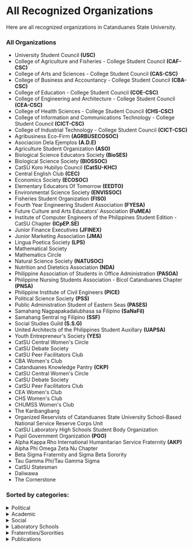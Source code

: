 # All Recognized Organizations

Here are all recognized organizations in Catanduanes State University.

### All Organizations

- University Student Council **(USC)**
- College of Agriculture and Fisheries - College Student Council **(CAF-CSC)**
- College of Arts and Sciences - College Student Council **(CAS-CSC)**
- College of Business and Accountancy - College Student Council **(CBA-CSC)**
- College of Education - College Student Council **(COE-CSC)**
- College of Engineering and Architecture - College Student Council **(CEA-CSC)**
- College of Health Sciences - College Student Council **(CHS-CSC)**
- College of Information and Communications Technology - College Student Council **(CICT-CSC)**
- College of Industrial Technology - College Student Council **(CICT-CSC)**
- Agribusiness Eco-Firm **(AGRBUSECOSOC)**
- Asociacion Dela Ejemplos **(A.D.E)**
- Agriculture Student Organization **(ASO)**
- Biological Science Educators Society **(BioSES)**
- Biological Science Society **(BIOSSOC)**
- CatSU Koro Hubilyo Council **(CatSU-KHC)**
- Central English Club **(CEC)**
- Economics Society **(ECOSOC)**
- Elementary Educators Of Tomorrow **(EEDTO)**
- Environmental Science Society **(ENVISSOC)**
- Fisheries Student Organization **(FISO)**
- Fourth Year Engineering Student Association **(FYESA)**
- Future Culture and Arts Educators' Association **(FuMEA)**
- Institute of Computer Engineers of the Philippines Student Edition - CatSU Chapter **(ICpEP.SE)**
- Junior Finance Executives **(JFINEX)**
- Junior Marketing Association **(JMA)**
- Lingua Poetica Society **(LPS)**
- Mathematical Society
- Mathematics Circle
- Natural Science Society **(NATUSOC)**
- Nutrition and Dietetics Association **(NDA)**
- Philippine Association of Students in Office Administration **(PASOA)**
- Philippine Nursing Students Association - Bicol Catanduanes Chapter **(PNSA)**
- Philippine Institute of Civil Engineers **(PICE)**
- Political Science Society **(PSS)**
- Public Administration Student of Eastern Seas **(PASES)**
- Samahang Nagpapakadalubhasa sa Filipino **(SaNaFil)**
- Samahang Sentral ng Filipino **(SSF)**
- Social Studies Guild **(S.S.G)**
- United Architects of the Philippines Student Auxillary **(UAPSA)**
- Youth Entrepreneur's Society **(YES)**
- CatSU Central Women's Circle
- CatSU Debate Society
- CatSU Peer Facilitators Club
- CBA Women's Club
- Catanduanes Knowledge Pantry **(CKP)**
- CatSU Central Women's Circle
- CatSU Debate Society
- CatSU Peer Facilitators Club
- CEA Women's Club
- CHS Women's Club
- CHUMSS Women's Club
- The Karibangbang
- Organized Reservists of Catanduanes State University School-Based National Service Reserve Corps Unit
- CatSU Laboratory High Schools Student Body Organization
- Pupil Government Organization **(PGO)**
- Alpha Kappa Rho International Humanitarian Service Fraternity **(AKP)**
- Alpha Phi Omega Zeta Nu Chapter
- Beta Sigma Fraternity and Sigma Beta Sorority
- Tau Gamma Phi/Tau Gamma Sigma
- CatSU Statesman
- Daliwawa
- The Cornerstone

### Sorted by categories:


<details>
  <summary>Political</summary>
  <ul>
    <li>University Student Council <strong>(USC)</strong></li>
    <li>College of Agriculture and Fisheries - College Student Council <strong>(CAF-CSC)</strong></li>
    <li>College of Arts and Sciences - College Student Council <strong>(CAS-CSC)</strong></li>
    <li>College of Business and Accountancy - College Student Council <strong>(CBA-CSC)</strong></li>
    <li>College of Education - College Student Council <strong>(COE-CSC)</strong></li>
    <li>College of Engineering and Architecture - College Student Council <strong>(CEA-CSC)</strong></li>
    <li>College of Health Sciences - College Student Council <strong>(CHS-CSC)</strong></li>
    <li>College of Information and Communications Technology - College Student Council <strong>(CICT-CSC)</strong></li>
    <li>College of Industrial Technology - College Student Council <strong>(CICT-CSC)</strong></li>
  </ul>
</details>


<details>
  <summary>Academic</summary>
<ul>
  <li>Agribusiness Eco-Firm <strong>(AGRBUSECOSOC)</strong></li>
  <li>Asociacion Dela Ejemplos <strong>(A.D.E)</strong></li>
  <li>Agriculture Student Organization <strong>(ASO)</strong></li>
  <li>Biological Science Educators Society <strong>(BioSES)</strong></li>
  <li>Biological Science Society <strong>(BIOSSOC)</strong></li>
  <li>CatSU Koro Hubilyo Council <strong>(CatSU-KHC)</strong></li>
  <li>Central English Club <strong>(CEC)</strong></li>
  <li>Economics Society <strong>(ECOSOC)</strong></li>
  <li>Elementary Educators Of Tomorrow <strong>(EEDTO)</strong></li>
  <li>Environmental Science Society <strong>(ENVISSOC)</strong></li>
  <li>Fisheries Student Organization <strong>(FISO)</strong></li>
  <li>Fourth Year Engineering Student Association <strong>(FYESA)</strong></li>
  <li>Future Culture and Arts Educators' Association <strong>(FuMEA)</strong></li>
  <li>Institute of Computer Engineers of the Philippines Student Edition - CatSU Chapter <strong>(ICpEP.SE)</strong></li>
  <li>Junior Finance Executives <strong>(JFINEX)</strong></li>
  <li>Junior Marketing Association <strong>(JMA)</strong></li>
  <li>Lingua Poetica Society <strong>(LPS)</strong></li>
  <li>Mathematical Society</li>
  <li>Mathematics Circle</li>
  <li>Natural Science Society <strong>(NATUSOC)</strong></li>
  <li>Nutrition and Dietetics Association <strong>(NDA)</strong></li>
  <li>Philippine Association of Students in Office Administration <strong>(PASOA)</strong></li>
  <li>Philippine Nursing Students Association - Bicol Catanduanes Chapter <strong>(PNSA)</strong></li>
  <li>Philippine Institute of Civil Engineers <strong>(PICE)</strong></li>
  <li>Political Science Society <strong>(PSS)</strong></li>
  <li>Public Administration Student of Eastern Seas <strong>(PASES)</strong></li>
  <li>Samahang Nagpapakadalubhasa sa Filipino <strong>(SaNaFil)</strong></li>
  <li>Samahang Sentral ng Filipino <strong>(SSF)</strong></li>
  <li>Social Studies Guild <strong>(S.S.G)</strong></li>
  <li>United Architects of the Philippines Student Auxillary <strong>(UAPSA)</strong></li>
  <li>Youth Entrepreneur's Society <strong>(YES)</strong></li>
</ul>
</details>


<details>
  <summary>Social</summary>
<ul>
  <li>CatSU Central Women's Circle</li>
  <li>CatSU Debate Society</li>
  <li>CatSU Peer Facilitators Club</li>
  <li>CBA Women's Club</li>
  <li>Catanduanes Knowledge Pantry <strong>(CKP)</strong></li>
  <li>CatSU Central Women's Circle</li>
  <li>CatSU Debate Society</li>
  <li>CatSU Peer Facilitators Club</li>
  <li>CEA Women's Club</li>
  <li>CHS Women's Club</li>
  <li>CHUMSS Women's Club</li>
  <li>The Karibangbang</li>
  <li>Organized Reservists of Catanduanes State University School-Based National Service Reserve Corps Unit</li>
</ul>
</details>

<details>
  <summary>Laboratory Schools</summary>
<ul>
  <li>CatSU Laboratory High Schools Student Body Organization</li>
  <li>Pupil Government Organization <strong>(PGO)</strong></li>
</ul>
</details>

<details>
  <summary>Fraternities/Sororities</summary>
<ul>
  <li>Alpha Kappa Rho International Humanitarian Service Fraternity <strong>(AKP)</strong></li>
  <li>Alpha Phi Omega Zeta Nu Chapter</li>
  <li>Beta Sigma Fraternity and Sigma Beta Sorority</li>
  <li>Tau Gamma Phi/Tau Gamma Sigma</li>
</ul>
</details>

<details>
  <summary>Publications</summary>
  <ul>
    <li><details>
        <summary>CatSU Statesman</summary>
        
        The CatSU Statesman is the official student publication of Catanduanes State University. It covers news, features, and articles related to the university and its community.
      </details></li>
    <li><details>
        <summary>Daliwawa</summary>
        
        Daliwawa is a literary publication showcasing the creative works of students from Catanduanes State University. It features poetry, fiction, essays, and more.
      </details></li>
    <li><details>
        <summary>The Cornerstone</summary>
        
        The Cornerstone is a campus magazine that provides insights, opinions, and perspectives on various topics of interest to the Catanduanes State University community.
      </details></li>
  </ul>
</details>
